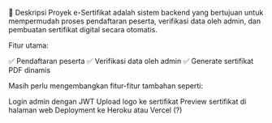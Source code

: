 📌 Deskripsi Proyek
e-Sertifikat adalah sistem backend yang bertujuan untuk mempermudah proses pendaftaran peserta, verifikasi data oleh admin, dan pembuatan sertifikat digital secara otomatis.

Fitur utama:

✅ Pendaftaran peserta
✅ Verifikasi data oleh admin
✅ Generate sertifikat PDF dinamis

Masih perlu mengembangkan fitur-fitur tambahan seperti:

Login admin dengan JWT
Upload logo ke sertifikat
Preview sertifikat di halaman web
Deployment ke Heroku atau Vercel (?)
